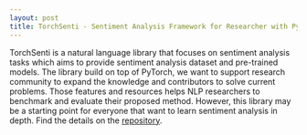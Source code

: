 ```yaml
---
layout: post
title: TorchSenti - Sentiment Analysis Framework for Researcher with PyTorch
---
```


TorchSenti is a natural language library that focuses on sentiment analysis tasks which aims to provide sentiment analysis dataset and pre-trained models. The library build on top of PyTorch, we want to support research community to expand the knowledge and contributors to solve current problems. Those features and resources helps NLP researchers to benchmark and evaluate their proposed method. However, this library may be a starting point for everyone that want to learn sentiment analysis in depth. Find the details on the [repository](https://github.com/jakartaresearch/pytorch-sentiment]).